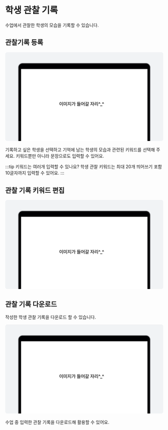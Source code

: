 # 학생 관찰 기록
수업에서 관찰한 학생의 모습을 기록할 수 있습니다.

## 관찰기록 등록
![이미지](./img/example.png)
<p></p>
기록하고 싶은 학생을 선택하고 기억에 남는 학생의 모습과 관련된 키워드를 선택해 주세요.
키워드뿐만 아니라 문장으로도 입력할 수 있어요.

:::tip 키워드는 여러개 입력할 수 있나요?
학생 관찰 키워드는 최대 20개 띄어쓰기 포함 10글자까지 입력할 수 있어요.
:::

## 관찰 기록 키워드 편집

![이미지](./img/example.png)
<p></p>

## 관찰 기록 다운로드
작성한 학생 관찰 기록을 다운로드 할 수 있습니다.

![이미지](./img/example.png)
<p></p>

수업 중 입력한 관찰 기록을 다운로드해 활용할 수 있어요.